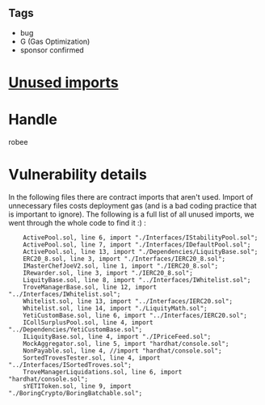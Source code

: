 ## Tags

- bug
- G (Gas Optimization)
- sponsor confirmed

# [Unused imports](https://github.com/code-423n4/2021-12-yetifinance-findings/issues/2) 

# Handle

robee


# Vulnerability details

In the following files there are contract imports that aren't used. 
Import of unnecessary files costs deployment gas (and is a bad coding practice that is important to ignore). 
The following is a full list of all unused imports, we went through the whole code to find it :) <solidity file> <line number> <actual import line>: 

        ActivePool.sol, line 6, import "./Interfaces/IStabilityPool.sol";
        ActivePool.sol, line 7, import "./Interfaces/IDefaultPool.sol";
        ActivePool.sol, line 13, import "./Dependencies/LiquityBase.sol";
        ERC20_8.sol, line 3, import "./Interfaces/IERC20_8.sol";
        IMasterChefJoeV2.sol, line 1, import "./IERC20_8.sol";
        IRewarder.sol, line 3, import "./IERC20_8.sol";
        LiquityBase.sol, line 8, import "../Interfaces/IWhitelist.sol";
        TroveManagerBase.sol, line 12, import "../Interfaces/IWhitelist.sol";
        Whitelist.sol, line 13, import "../Interfaces/IERC20.sol";
        Whitelist.sol, line 14, import "./LiquityMath.sol";
        YetiCustomBase.sol, line 6, import "../Interfaces/IERC20.sol";
        ICollSurplusPool.sol, line 4, import "../Dependencies/YetiCustomBase.sol";
        ILiquityBase.sol, line 4, import "./IPriceFeed.sol";
        MockAggregator.sol, line 5, import "hardhat/console.sol";
        NonPayable.sol, line 4, //import "hardhat/console.sol";
        SortedTrovesTester.sol, line 4, import "../Interfaces/ISortedTroves.sol";
        TroveManagerLiquidations.sol, line 6, import "hardhat/console.sol";
        sYETIToken.sol, line 9, import "./BoringCrypto/BoringBatchable.sol";

